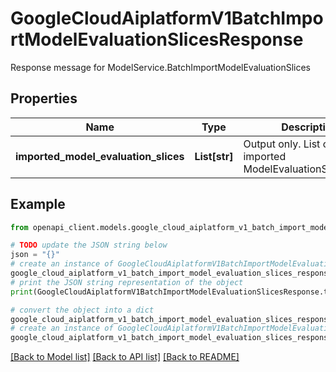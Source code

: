 # GoogleCloudAiplatformV1BatchImportModelEvaluationSlicesResponse

Response message for ModelService.BatchImportModelEvaluationSlices

## Properties

Name | Type | Description | Notes
------------ | ------------- | ------------- | -------------
**imported_model_evaluation_slices** | **List[str]** | Output only. List of imported ModelEvaluationSlice.name. | [optional] [readonly] 

## Example

```python
from openapi_client.models.google_cloud_aiplatform_v1_batch_import_model_evaluation_slices_response import GoogleCloudAiplatformV1BatchImportModelEvaluationSlicesResponse

# TODO update the JSON string below
json = "{}"
# create an instance of GoogleCloudAiplatformV1BatchImportModelEvaluationSlicesResponse from a JSON string
google_cloud_aiplatform_v1_batch_import_model_evaluation_slices_response_instance = GoogleCloudAiplatformV1BatchImportModelEvaluationSlicesResponse.from_json(json)
# print the JSON string representation of the object
print(GoogleCloudAiplatformV1BatchImportModelEvaluationSlicesResponse.to_json())

# convert the object into a dict
google_cloud_aiplatform_v1_batch_import_model_evaluation_slices_response_dict = google_cloud_aiplatform_v1_batch_import_model_evaluation_slices_response_instance.to_dict()
# create an instance of GoogleCloudAiplatformV1BatchImportModelEvaluationSlicesResponse from a dict
google_cloud_aiplatform_v1_batch_import_model_evaluation_slices_response_from_dict = GoogleCloudAiplatformV1BatchImportModelEvaluationSlicesResponse.from_dict(google_cloud_aiplatform_v1_batch_import_model_evaluation_slices_response_dict)
```
[[Back to Model list]](../README.md#documentation-for-models) [[Back to API list]](../README.md#documentation-for-api-endpoints) [[Back to README]](../README.md)


